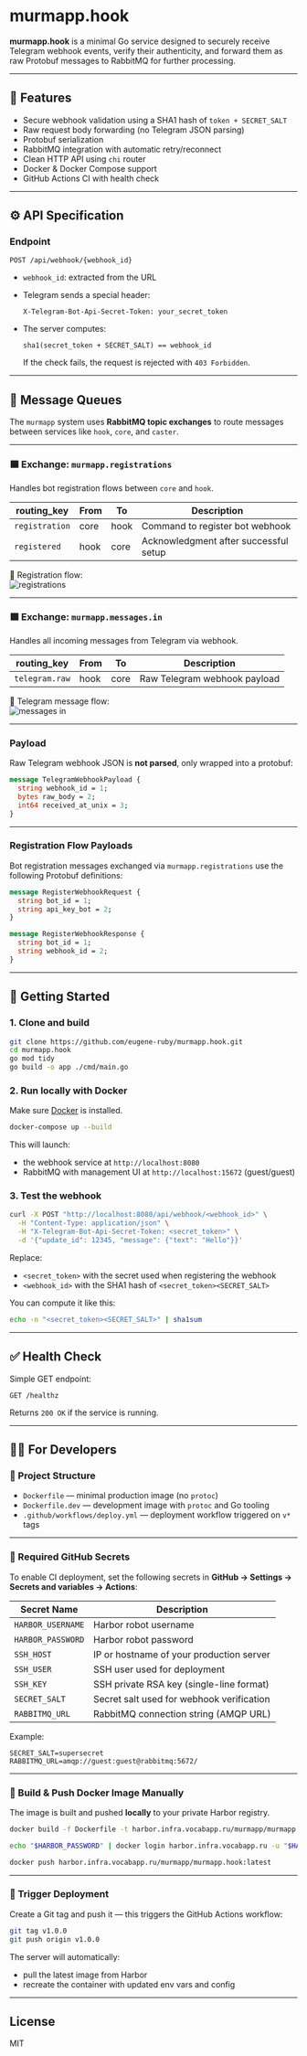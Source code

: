 # murmapp.hook

**murmapp.hook** is a minimal Go service designed to securely receive Telegram webhook events, verify their authenticity, and forward them as raw Protobuf messages to RabbitMQ for further processing.

---

## 📌 Features

- Secure webhook validation using a SHA1 hash of `token + SECRET_SALT`
- Raw request body forwarding (no Telegram JSON parsing)
- Protobuf serialization
- RabbitMQ integration with automatic retry/reconnect
- Clean HTTP API using `chi` router
- Docker & Docker Compose support
- GitHub Actions CI with health check

---

## ⚙️ API Specification

### Endpoint

```
POST /api/webhook/{webhook_id}
```

- `webhook_id`: extracted from the URL
- Telegram sends a special header:
  ```
  X-Telegram-Bot-Api-Secret-Token: your_secret_token
  ```
- The server computes:

  ```
  sha1(secret_token + SECRET_SALT) == webhook_id
  ```

  If the check fails, the request is rejected with `403 Forbidden`.

---

## 📡 Message Queues

The `murmapp` system uses **RabbitMQ topic exchanges** to route messages between services like `hook`, `core`, and `caster`.

---

### 🟦 Exchange: `murmapp.registrations`

Handles bot registration flows between `core` and `hook`.

| routing_key  | From   | To     | Description                              |
|--------------|--------|--------|------------------------------------------|
| `registration` | core   | hook   | Command to register bot webhook          |
| `registered`   | hook   | core   | Acknowledgment after successful setup    |

📸 Registration flow:  
![registrations](docs/murmapp_registrations.png)

---

### 🟩 Exchange: `murmapp.messages.in`

Handles all incoming messages from Telegram via webhook.

| routing_key    | From  | To     | Description                     |
|----------------|-------|--------|---------------------------------|
| `telegram.raw` | hook  | core   | Raw Telegram webhook payload    |

📸 Telegram message flow:  
![messages in](docs/murmapp_messages_in.png)


---

### Payload

Raw Telegram webhook JSON is **not parsed**, only wrapped into a protobuf:

```proto
message TelegramWebhookPayload {
  string webhook_id = 1;
  bytes raw_body = 2;
  int64 received_at_unix = 3;
}
```

---

### Registration Flow Payloads

Bot registration messages exchanged via `murmapp.registrations` use the following Protobuf definitions:

```proto
message RegisterWebhookRequest {
  string bot_id = 1;
  string api_key_bot = 2;
}

message RegisterWebhookResponse {
  string bot_id = 1;
  string webhook_id = 2;
}
```

---

## 🚀 Getting Started

### 1. Clone and build

```bash
git clone https://github.com/eugene-ruby/murmapp.hook.git
cd murmapp.hook
go mod tidy
go build -o app ./cmd/main.go
```

### 2. Run locally with Docker

Make sure [Docker](https://docs.docker.com/get-docker/) is installed.

```bash
docker-compose up --build
```

This will launch:

- the webhook service at `http://localhost:8080`
- RabbitMQ with management UI at `http://localhost:15672` (guest/guest)

### 3. Test the webhook

```bash
curl -X POST "http://localhost:8080/api/webhook/<webhook_id>" \
  -H "Content-Type: application/json" \
  -H "X-Telegram-Bot-Api-Secret-Token: <secret_token>" \
  -d '{"update_id": 12345, "message": {"text": "Hello"}}'
```

Replace:

- `<secret_token>` with the secret used when registering the webhook
- `<webhook_id>` with the SHA1 hash of `<secret_token><SECRET_SALT>`

You can compute it like this:

```bash
echo -n "<secret_token><SECRET_SALT>" | sha1sum
```

---

## ✅ Health Check

Simple GET endpoint:

```
GET /healthz
```

Returns `200 OK` if the service is running.


---

## 👨‍💻 For Developers

### 🧱 Project Structure

- `Dockerfile` — minimal production image (no `protoc`)
- `Dockerfile.dev` — development image with `protoc` and Go tooling
- `.github/workflows/deploy.yml` — deployment workflow triggered on `v*` tags

---

### 🔐 Required GitHub Secrets

To enable CI deployment, set the following secrets in **GitHub → Settings → Secrets and variables → Actions**:

| Secret Name       | Description                                |
|-------------------|--------------------------------------------|
| `HARBOR_USERNAME` | Harbor robot username                      |
| `HARBOR_PASSWORD` | Harbor robot password                      |
| `SSH_HOST`        | IP or hostname of your production server   |
| `SSH_USER`        | SSH user used for deployment               |
| `SSH_KEY`         | SSH private RSA key (single-line format)   |
| `SECRET_SALT`     | Secret salt used for webhook verification  |
| `RABBITMQ_URL`    | RabbitMQ connection string (AMQP URL)      |


Example:

```env
SECRET_SALT=supersecret
RABBITMQ_URL=amqp://guest:guest@rabbitmq:5672/
```


---

### 🐳 Build & Push Docker Image Manually

The image is built and pushed **locally** to your private Harbor registry.

```bash
docker build -f Dockerfile -t harbor.infra.vocabapp.ru/murmapp/murmapp.hook:latest .

echo "$HARBOR_PASSWORD" | docker login harbor.infra.vocabapp.ru -u "$HARBOR_USERNAME" --password-stdin

docker push harbor.infra.vocabapp.ru/murmapp/murmapp.hook:latest
```

---

### 🚀 Trigger Deployment

Create a Git tag and push it — this triggers the GitHub Actions workflow:

```bash
git tag v1.0.0
git push origin v1.0.0
```

The server will automatically:

- pull the latest image from Harbor
- recreate the container with updated env vars and config

---

## License

MIT
